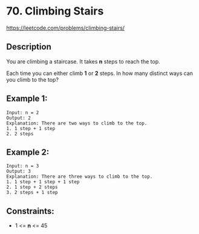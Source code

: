 # 70. Climbing Stairs

https://leetcode.com/problems/climbing-stairs/

## Description

You are climbing a staircase. It takes __n__ steps to reach the top.

Each time you can either climb __1__ or __2__ steps. In how many distinct ways can you climb to the top?


## Example 1:

    Input: n = 2
    Output: 2
    Explanation: There are two ways to climb to the top.
    1. 1 step + 1 step
    2. 2 steps


## Example 2:

    Input: n = 3
    Output: 3
    Explanation: There are three ways to climb to the top.
    1. 1 step + 1 step + 1 step
    2. 1 step + 2 steps
    3. 2 steps + 1 step


## Constraints:

- 1 <= __n__ <= 45